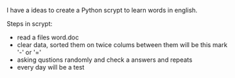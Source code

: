 I have a ideas to create a Python scrypt to learn words in english.

Steps in scrypt:
- read a files word.doc 
- clear data, sorted them on twice colums between them will be this mark '-' or '='
- asking qustions randomly and check a answers and repeats 
- every day will be a test 